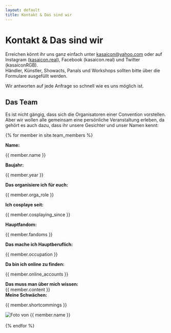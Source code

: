 ```yaml
---
layout: default
title: Kontakt & Das sind wir
---
```


# Kontakt & Das sind wir

Erreichen könnt ihr uns ganz einfach unter [kasaicon@yahoo.com](mailto:kasaicon@yahoo.com) oder auf Instagram ([kasaicon.real](https://instagram.com/kasaicon.real/)), Facebook (kasaicon.real) und Twitter (kasaiconRGB). <br>
Händler, Künstler, Showacts, Panals und Workshops sollten bitte über die Formulare ausgefüllt werden. 

Wir antworten auf jede Anfrage so schnell wie es uns möglich ist. 

## Das Team

Es ist nicht gängig, dass sich die Organisatoren einer Convention vorstellen. 
Aber wir wollen alle gemeinsam eine persönliche Veranstaltung erleben, da gehört es auch dazu, dass ihr unsere Gesichter und unser Namen kennt:

{% for member in site.team_members %}
<div class="row">
<div class="col-xl-6">
<div class="row"><div class="col-md-4"> <b> Name:                          </b></div><div class="col-md-8"> <p>{{ member.name }}             </p></div> </div>
<div class="row"><div class="col-md-4"> <b> Baujahr:                       </b></div><div class="col-md-8"> <p>{{ member.year }}             </p></div> </div>
<div class="row"><div class="col-md-4"> <b> Das organisiere ich für euch:  </b></div><div class="col-md-8"> <p>{{ member.orga_role }}        </p></div> </div>
<div class="row"><div class="col-md-4"> <b> Ich cosplaye seit:             </b></div><div class="col-md-8"> <p>{{ member.cosplaying_since }} </p></div> </div>
<div class="row"><div class="col-md-4"> <b> Hauptfandom:                   </b></div><div class="col-md-8"> <p>{{ member.fandoms }}          </p></div> </div>
<div class="row"><div class="col-md-4"> <b> Das mache ich Hauptberuflich:  </b></div><div class="col-md-8"> <p>{{ member.occupation }}       </p></div> </div>
<div class="row"><div class="col-md-4"> <b> Da bin ich online zu finden:   </b></div><div class="col-md-8"> <p>{{ member.online_accounts }}  </p></div> </div>
<div class="row"><div class="col-md-4"> <b> Das muss man über mich wissen: </b></div><div class="col-md-8">    {{ member.content }}          </div> </div>
<div class="row"><div class="col-md-4"> <b> Meine Schwächen:               </b></div><div class="col-md-8"> <p>{{ member.shortcommings }}    </p></div> </div>
</div>
<div class="col-xl-6 bg-dark">
<img src="{{ member.image }}" alt="Foto von {{ member.name }}" class="text-white">
</div>
</div>
<br>
{% endfor %}
